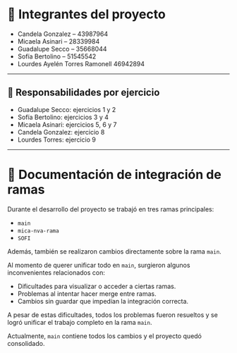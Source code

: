 # 👥 Integrantes del proyecto

- Candela Gonzalez – 43987964  
- Micaela Asinari – 28339984  
- Guadalupe Secco – 35668044  
- Sofía Bertolino – 51545542
- Lourdes Ayelén Torres Ramonell 46942894

---
## 📌 Responsabilidades por ejercicio

- Guadalupe Secco: ejercicios 1 y 2  
- Sofía Bertolino: ejercicios 3 y 4  
- Micaela Asinari: ejercicios 5, 6 y 7  
- Candela Gonzalez: ejercicio 8  
- Lourdes Torres: ejercicio 9

---
# 🧩 Documentación de integración de ramas

Durante el desarrollo del proyecto se trabajó en tres ramas principales:

- `main`
- `mica-nva-rama`
- `SOFI`

Además, también se realizaron cambios directamente sobre la rama `main`.

Al momento de querer unificar todo en `main`, surgieron algunos inconvenientes relacionados con:

- Dificultades para visualizar o acceder a ciertas ramas.
- Problemas al intentar hacer merge entre ramas.
- Cambios sin guardar que impedían la integración correcta.

A pesar de estas dificultades, todos los problemas fueron resueltos y se logró unificar el trabajo completo en la rama `main`.

Actualmente, `main` contiene todos los cambios y el proyecto quedó consolidado.